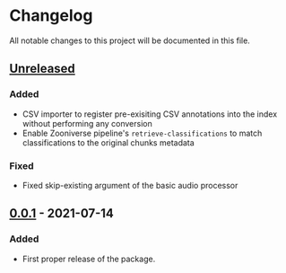 # Changelog

All notable changes to this project will be documented in this file.

## [Unreleased]

### Added 

 - CSV importer to register pre-exisiting CSV annotations into the index without performing any conversion
 - Enable Zooniverse pipeline's `retrieve-classifications` to match classifications to the original chunks metadata

### Fixed

 - Fixed skip-existing argument of the basic audio processor

## [0.0.1] - 2021-07-14

### Added

- First proper release of the package.

[unreleased]: https://github.com/LAAC-LSCP/ChildProject/compare/v0.0.1...HEAD
[0.0.1]: https://github.com/LAAC-LSCP/ChildProject/releases/tag/v0.0.1
